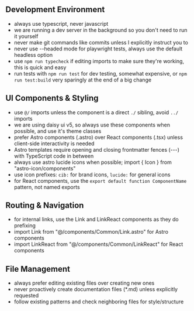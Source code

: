 ## Development Environment

- always use typescript, never javascript
- we are running a dev server in the background so you don't need to run it yourself
- never make git commands like commits unless I explicitly instruct you to
- never use --headed mode for playwright tests, always use the default headless option
- use `npm run typecheck` if editing imports to make sure they're working, this is quick and easy
- run tests with `npm run test` for dev testing, somewhat expensive, or `npm run test:build` very sparingly at the end of a big change

## UI Components & Styling

- use `@/` imports unless the component is a direct `./` sibling, avoid `../` imports
- we are using daisy ui v5, so always use these components when possible, and use it's theme classes
- prefer Astro components (.astro) over React components (.tsx) unless client-side interactivity is needed
- Astro templates require opening and closing frontmatter fences (---) with TypeScript code in between
- always use astro lucide icons when possible; import { Icon } from "astro-icon/components"
- use icon prefixes: `cib:` for brand icons, `lucide:` for general icons
- for React components, use the `export default function ComponentName` pattern, not named exports

## Routing & Navigation

- for internal links, use the Link and LinkReact components as they do prefixing
- import Link from "@/components/Common/Link.astro" for Astro components
- import LinkReact from "@/components/Common/LinkReact" for React components

## File Management

- always prefer editing existing files over creating new ones
- never proactively create documentation files (\*.md) unless explicitly requested
- follow existing patterns and check neighboring files for style/structure
